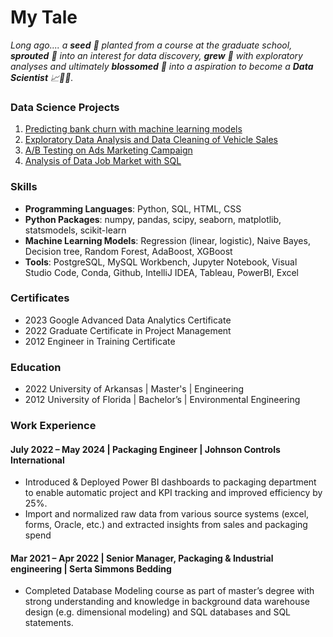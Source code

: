 # My Tale
*Long ago.... a **seed** 🌱 planted from a course at the graduate school, **sprouted** 🌿 into an interest for data discovery, **grew** 🌳 with exploratory analyses and ultimately **blossomed** 🌸 into a aspiration to become a **Data Scientist** 📈👩‍🔬.*

### Data Science Projects
1. [Predicting bank churn with machine learning models](https://github.com/aprilhong/bankchurn)
2. [Exploratory Data Analysis and Data Cleaning of Vehicle Sales](https://github.com/aprilhong/vehiclesales)
3. [A/B Testing on Ads Marketing Campaign](https://github.com/aprilhong/ads_abtest)
4. [Analysis of Data Job Market with SQL](https://github.com/aprilhong/datajobs)

### Skills
- **Programming Languages**: Python, SQL, HTML, CSS
- **Python Packages**: numpy, pandas, scipy, seaborn, matplotlib, statsmodels, scikit-learn
- **Machine Learning Models**: Regression (linear, logistic), Naive Bayes, Decision tree, Random Forest, AdaBoost, XGBoost
- **Tools**: PostgreSQL, MySQL Workbench, Jupyter Notebook, Visual Studio Code, Conda, Github, IntelliJ IDEA, Tableau, PowerBI, Excel

### Certificates
- 2023 Google Advanced Data Analytics Certificate
- 2022 Graduate Certificate in Project Management 
- 2012 Engineer in Training Certificate

### Education
- 2022 University of Arkansas | Master's | Engineering
- 2012 University of Florida | Bachelor’s | Environmental Engineering

### Work Experience
#### July 2022 – May 2024 | Packaging Engineer | Johnson Controls International
-	Introduced & Deployed Power BI dashboards to packaging department to enable automatic project and KPI tracking and improved efficiency by 25%. 
-	Import and normalized raw data from various source systems (excel, forms, Oracle, etc.) and extracted insights from sales and packaging spend 


#### Mar 2021 – Apr 2022 | Senior Manager, Packaging & Industrial engineering | Serta Simmons Bedding
- Completed Database Modeling course as part of master’s degree with strong understanding and knowledge in background data warehouse design (e.g. dimensional modeling) and SQL databases and SQL statements. 




